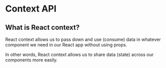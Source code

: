 # Context API 

## What is React context?
React context allows us to pass down and use (consume) data in whatever component we need in our React app without using props.

In other words, React context allows us to share data (state) across our components more easily.
